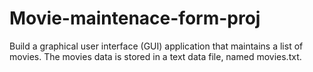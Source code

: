 # Movie-maintenace-form-proj
Build a graphical user interface (GUI) application that maintains a list of movies. The movies data is stored in a text data file, named movies.txt.
